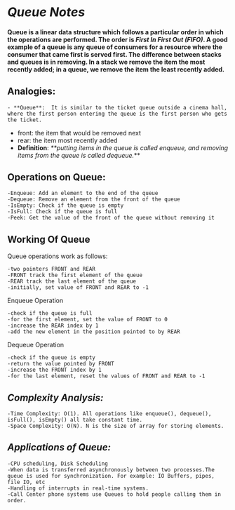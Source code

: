 # *Queue Notes*

#### **Queue** is a linear data structure which follows a particular order in which the operations are performed. The order is _**First In First Out (FIFO)**_. A good example of a queue is any queue of consumers for a resource where the consumer that came first is served first. The difference between stacks and queues is in removing. In a stack we remove the item the most recently added; in a queue, we remove the item the least recently added.

 ## Analogies:
    - **Queue**:  It is similar to the ticket queue outside a cinema hall, where the first person entering the queue is the first person who gets the ticket.

  - front: the item that would be removed next
  - rear: the item most recently added
  - **Definition**: _**putting items in the queue is called enqueue, and removing items from the queue is called dequeue._**

## **Operations on Queue**:


    -Enqueue: Add an element to the end of the queue
    -Dequeue: Remove an element from the front of the queue
    -IsEmpty: Check if the queue is empty
    -IsFull: Check if the queue is full
    -Peek: Get the value of the front of the queue without removing it

## **Working Of Queue**
    
   

Queue operations work as follows:

    -two pointers FRONT and REAR
    -FRONT track the first element of the queue
    -REAR track the last element of the queue
    -initially, set value of FRONT and REAR to -1

Enqueue Operation

    -check if the queue is full
    -for the first element, set the value of FRONT to 0
    -increase the REAR index by 1
    -add the new element in the position pointed to by REAR

Dequeue Operation

    -check if the queue is empty
    -return the value pointed by FRONT
    -increase the FRONT index by 1
    -for the last element, reset the values of FRONT and REAR to -1


## *Complexity Analysis:*

    -Time Complexity: O(1). All operations like enqueue(), dequeue(), isFull(), isEmpty() all take constant time. 
    -Space Complexity: O(N). N is the size of array for storing elements.


## *Applications of Queue:*

    -CPU scheduling, Disk Scheduling
    -When data is transferred asynchronously between two processes.The queue is used for synchronization. For example: IO Buffers, pipes, file IO, etc
    -Handling of interrupts in real-time systems.
    -Call Center phone systems use Queues to hold people calling them in order.



